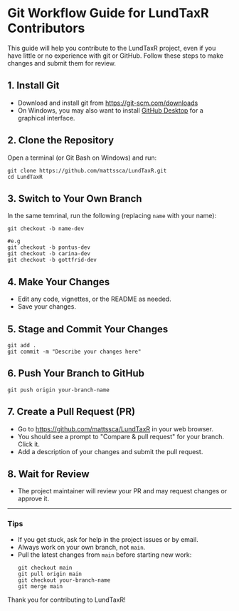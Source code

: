 # Git Workflow Guide for LundTaxR Contributors

This guide will help you contribute to the LundTaxR project, even if you have little or no experience with git or GitHub. Follow these steps to make changes and submit them for review.

## 1. Install Git
- Download and install git from https://git-scm.com/downloads
- On Windows, you may also want to install [GitHub Desktop](https://desktop.github.com/) for a graphical interface.

## 2. Clone the Repository
Open a terminal (or Git Bash on Windows) and run:

```
git clone https://github.com/mattssca/LundTaxR.git
cd LundTaxR
```

## 3. Switch to Your Own Branch
In the same temrinal, run the following (replacing `name` with your name):

```
git checkout -b name-dev

#e.g
git checkout -b pontus-dev
git checkout -b carina-dev
git checkout -b gottfrid-dev

```


## 4. Make Your Changes
- Edit any code, vignettes, or the README as needed.
- Save your changes.

## 5. Stage and Commit Your Changes
```
git add .
git commit -m "Describe your changes here"
```

## 6. Push Your Branch to GitHub
```
git push origin your-branch-name
```

## 7. Create a Pull Request (PR)
- Go to https://github.com/mattssca/LundTaxR in your web browser.
- You should see a prompt to "Compare & pull request" for your branch. Click it.
- Add a description of your changes and submit the pull request.

## 8. Wait for Review
- The project maintainer will review your PR and may request changes or approve it.

---

### Tips
- If you get stuck, ask for help in the project issues or by email.
- Always work on your own branch, not `main`.
- Pull the latest changes from `main` before starting new work:
  ```
  git checkout main
  git pull origin main
  git checkout your-branch-name
  git merge main
  ```

Thank you for contributing to LundTaxR!
